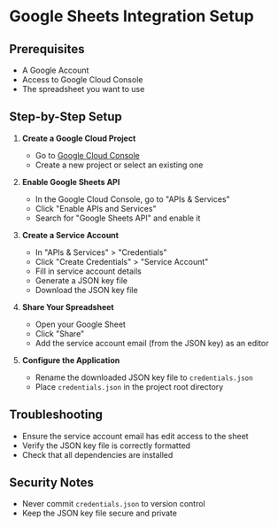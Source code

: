 # Google Sheets Integration Setup

## Prerequisites
- A Google Account
- Access to Google Cloud Console
- The spreadsheet you want to use

## Step-by-Step Setup

1. **Create a Google Cloud Project**
   - Go to [Google Cloud Console](https://console.cloud.google.com/)
   - Create a new project or select an existing one

2. **Enable Google Sheets API**
   - In the Google Cloud Console, go to "APIs & Services"
   - Click "Enable APIs and Services"
   - Search for "Google Sheets API" and enable it

3. **Create a Service Account**
   - In "APIs & Services" > "Credentials"
   - Click "Create Credentials" > "Service Account"
   - Fill in service account details
   - Generate a JSON key file
   - Download the JSON key file

4. **Share Your Spreadsheet**
   - Open your Google Sheet
   - Click "Share"
   - Add the service account email (from the JSON key) as an editor

5. **Configure the Application**
   - Rename the downloaded JSON key file to `credentials.json`
   - Place `credentials.json` in the project root directory

## Troubleshooting
- Ensure the service account email has edit access to the sheet
- Verify the JSON key file is correctly formatted
- Check that all dependencies are installed

## Security Notes
- Never commit `credentials.json` to version control
- Keep the JSON key file secure and private
